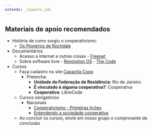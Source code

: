 ```yaml
---
extends: _layouts.job
---
```


## Materiais de apoio recomendados

* História de como surgiu o cooperativismo:
  * [Os Pioneiros de Rochdale](https://www.youtube.com/watch?v=L-oXL6g00Og)
* Documentários
  * Acesso a internet e outras coisas
        - [Freenet](https://libreflix.org/i/freenet)
  * Sobre software livre
        - [Revolution OS](https://libreflix.org/i/revolution-os)
        - [The Code](https://libreflix.org/i/the-code)
* Cursos
  * Faça cadastro no site [Capacita Coop](https://www.capacita.coop.br)
    * Preencha:
      * **Unidade da Federação de Residência**: Rio de Janeiro
      * **É vinculado à alguma cooperativa?**: Cooperativa
      * **Cooperativa**: LibreCode
  * Cursos obrigatórios
    * Nacionais
      * [Cooperativismo - Primeiras lições](https://capacita.coop.br/cursos-studion/cooperativismo-primeiras-licoes)
      * [Entendendo a sociedade cooperativa](https://capacita.coop.br/cursos-studion/entendendo-a-sociedade-cooperativa-2)
  * Ao concluir os cursos, envie em nosso grupo o comprovante de conclusão
